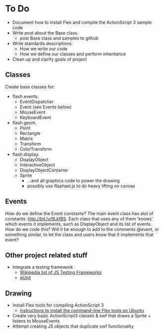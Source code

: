 To Do
=====

*   Document how to install Flex and compile the ActionScript 3 sample code
*   Write post about the Base class.
    *   post Base class and samples to github
*   Write standards descriptions:
    *   How we write our code
    *   How we define our classes and perform inheritance
*   Clean up and clarify goals of project

Classes
-------

Create base classes for:

*   flash.events.
    *   EventDispatcher
    *   Event (see Events below)
    *   MouseEvent
    *   KeyboardEvent
*   flash.geom.
    *   Point
    *   Rectangle
    *   Matrix
    *   Transform
    *	ColorTransform
*   flash.display.
    *   DisplayObject
    *   InteractiveObject
    *   DisplayObjectContainer
    *   Sprite
        *   ...and all graphics code to power the drawing
        *   possibly use Raphael.js to do heavy lifting on canvas

Events
------

How do we define the Event constants? The main event class has alot of constants: http://bit.ly/9LkfBS.
Each class that uses any of them 'knows' which events it implements, such as DisplayObject and
its list of events. How do we code this? Will it be enough to add to the comments @event, or something
similar, to let the class and users know that it implements that event?

Other project related stuff
---------------------------

*   Integrate a testing framework
    *   [Wikipedia list of JS Testing Frameworks](http://en.wikipedia.org/wiki/List_of_unit_testing_frameworks#JavaScript)
    *   [qUnit](http://docs.jquery.com/Qunit)

Drawing
-------

*   Install Flex tools for compiling ActionScript 3
    *   [instructions to install the command-line Flex tools on Ubuntu](http://stevelove.org/2009/05/14/how-to-install-and-set-up-adobe-flex-sdk-on-ubuntu-linux/)
*   Create very basic ActionScript3 classes & swf that draws a Sprite + listens to MouseEvents
*   Attempt creating JS objects that duplicate swf functionality
